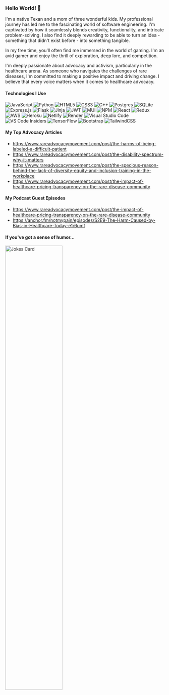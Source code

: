 ### Hello World! 👋

I'm a native Texan and a mom of three wonderful kids. My professional journey has led me to the fascinating world of software engineering. I'm captivated by how it seamlessly blends creativity, functionality, and intricate problem-solving. I also find it deeply rewarding to be able to turn an idea - something that didn't exist before - into something tangible.

In my free time, you'll often find me immersed in the world of gaming. I'm an avid gamer and enjoy the thrill of exploration, deep lore, and competition.

I'm deeply passionate about advocacy and activism, particularly in the healthcare arena. As someone who navigates the challenges of rare diseases, I'm committed to making a positive impact and driving change. I believe that every voice matters when it comes to healthcare advocacy.

#### Technologies I Use

![JavaScript](https://img.shields.io/badge/javascript-%23323330.svg?style=for-the-badge&logo=javascript&logoColor=%23F7DF1E)
![Python](https://img.shields.io/badge/python-3670A0?style=for-the-badge&logo=python&logoColor=ffdd54)
![HTML5](https://img.shields.io/badge/html5-%23E34F26.svg?style=for-the-badge&logo=html5&logoColor=white)
![CSS3](https://img.shields.io/badge/css3-%231572B6.svg?style=for-the-badge&logo=css3&logoColor=white)
![C++](https://img.shields.io/badge/c++-%2300599C.svg?style=for-the-badge&logo=c%2B%2B&logoColor=white)
![Postgres](https://img.shields.io/badge/postgres-%23316192.svg?style=for-the-badge&logo=postgresql&logoColor=white)
![SQLite](https://img.shields.io/badge/sqlite-%2307405e.svg?style=for-the-badge&logo=sqlite&logoColor=white)
![Express.js](https://img.shields.io/badge/express.js-%23404d59.svg?style=for-the-badge&logo=express&logoColor=%2361DAFB)
![Flask](https://img.shields.io/badge/flask-%23000.svg?style=for-the-badge&logo=flask&logoColor=white)
![Jinja](https://img.shields.io/badge/jinja-white.svg?style=for-the-badge&logo=jinja&logoColor=black)
![JWT](https://img.shields.io/badge/JWT-black?style=for-the-badge&logo=JSON%20web%20tokens)
![MUI](https://img.shields.io/badge/MUI-%230081CB.svg?style=for-the-badge&logo=mui&logoColor=white)
![NPM](https://img.shields.io/badge/NPM-%23CB3837.svg?style=for-the-badge&logo=npm&logoColor=white)
![React](https://img.shields.io/badge/react-%2320232a.svg?style=for-the-badge&logo=react&logoColor=%2361DAFB)
![Redux](https://img.shields.io/badge/redux-%23593d88.svg?style=for-the-badge&logo=redux&logoColor=white)
![AWS](https://img.shields.io/badge/AWS-%23FF9900.svg?style=for-the-badge&logo=amazon-aws&logoColor=white)
![Heroku](https://img.shields.io/badge/heroku-%23430098.svg?style=for-the-badge&logo=heroku&logoColor=white)
![Netlify](https://img.shields.io/badge/netlify-%23000000.svg?style=for-the-badge&logo=netlify&logoColor=#00C7B7)
![Render](https://img.shields.io/badge/Render-%46E3B7.svg?style=for-the-badge&logo=render&logoColor=white)
![Visual Studio Code](https://img.shields.io/badge/Visual%20Studio%20Code-0078d7.svg?style=for-the-badge&logo=visual-studio-code&logoColor=white)
![VS Code Insiders](https://img.shields.io/badge/VS%20Code%20Insiders-35b393.svg?style=for-the-badge&logo=visual-studio-code&logoColor=white)
![TensorFlow](https://img.shields.io/badge/TensorFlow-%23FF6F00.svg?style=for-the-badge&logo=TensorFlow&logoColor=white)
![Bootstrap](https://img.shields.io/badge/bootstrap-%238511FA.svg?style=for-the-badge&logo=bootstrap&logoColor=white)
![TailwindCSS](https://img.shields.io/badge/tailwindcss-%2338B2AC.svg?style=for-the-badge&logo=tailwind-css&logoColor=white)

<!--START_SECTION:waka-->
<!--END_SECTION:waka-->

#### My Top Advocacy Articles
* https://www.rareadvocacymovement.com/post/the-harms-of-being-labeled-a-difficult-patient
* https://www.rareadvocacymovement.com/post/the-disability-spectrum-why-it-matters
* https://www.rareadvocacymovement.com/post/the-specious-reason-behind-the-lack-of-diversity-equity-and-inclusion-training-in-the-workplace
* https://www.rareadvocacymovement.com/post/the-impact-of-healthcare-pricing-transparency-on-the-rare-disease-community

#### My Podcast Guest Episodes
* https://www.rareadvocacymovement.com/post/the-impact-of-healthcare-pricing-transparency-on-the-rare-disease-community
* https://anchor.fm/notmypain/episodes/S2E9-The-Harm-Caused-by-Bias-in-Healthcare-Today-e1r6umf

#### If you've got a sense of humor...
<img src="https://readme-jokes.vercel.app/api?hideBorder&theme=gradientBlue" alt="Jokes Card" width="60%" fontSize="15" />
